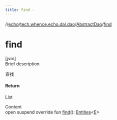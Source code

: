 ```yaml
---
title: find -
---
```

//[echo](../../index.md)/[tech.whence.echo.dal.dao](../index.md)/[AbstractDao](index.md)/[find](find.md)



# find  
[jvm]  
Brief description  


查找



#### Return  


List<E>

  
Content  
open suspend override fun [find](find.md)(): [Entities](../../tech.whence.echo.dal.entity/-entities/index.md)<[E](index.md)>  



